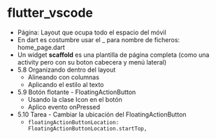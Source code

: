 # flutter_vscode

- Página: Layout que ocupa todo el espacio del móvil
- En dart es costumbre usar el _ para nombre de ficheros: home_page.dart
- Un widget **scaffold** es una plantilla de página completa (como una activity pero con su boton cabecera y menú lateral)
- 5.8 Organizando dentro del layout
    - Alineando con columnas 
    - Aplicando el estilo al texto
- 5.9 Botón flotante - FloatingActionButton
    - Usando la clase Icon en el botón
    - Aplico evento onPressed
- 5.10 Tarea - Cambiar la ubicación del FloatingActionButton
    - `floatingActionButtonLocation: FloatingActionButtonLocation.startTop,`

